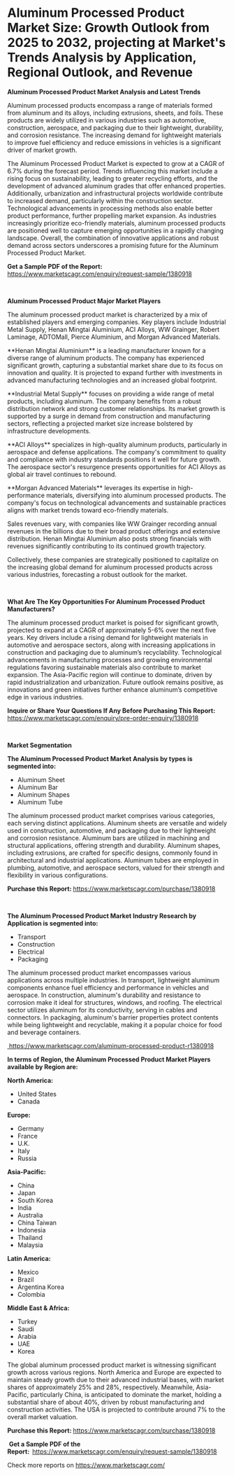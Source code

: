 <p><h1>Aluminum Processed Product Market Size: Growth Outlook from 2025 to 2032, projecting at Market's Trends Analysis by Application, Regional Outlook, and Revenue</h1></p><p><strong>Aluminum Processed Product Market Analysis and Latest Trends</strong></p>
<p><p>Aluminum processed products encompass a range of materials formed from aluminum and its alloys, including extrusions, sheets, and foils. These products are widely utilized in various industries such as automotive, construction, aerospace, and packaging due to their lightweight, durability, and corrosion resistance. The increasing demand for lightweight materials to improve fuel efficiency and reduce emissions in vehicles is a significant driver of market growth.</p><p>The Aluminum Processed Product Market is expected to grow at a CAGR of 6.7% during the forecast period. Trends influencing this market include a rising focus on sustainability, leading to greater recycling efforts, and the development of advanced aluminum grades that offer enhanced properties. Additionally, urbanization and infrastructural projects worldwide contribute to increased demand, particularly within the construction sector. Technological advancements in processing methods also enable better product performance, further propelling market expansion. As industries increasingly prioritize eco-friendly materials, aluminum processed products are positioned well to capture emerging opportunities in a rapidly changing landscape. Overall, the combination of innovative applications and robust demand across sectors underscores a promising future for the Aluminum Processed Product Market.</p></p>
<p><strong>Get a Sample PDF of the Report:&nbsp;</strong> <a href="https://www.marketscagr.com/enquiry/request-sample/1380918?utm_campaign=2235&utm_medium=2&utm_source=Github&utm_content=ia&utm_term=01022025&utm_id=aluminum-processed-product">https://www.marketscagr.com/enquiry/request-sample/1380918</a></p>
<p>&nbsp;</p>
<p><strong>Aluminum Processed Product Major Market Players</strong></p>
<p><p>The aluminum processed product market is characterized by a mix of established players and emerging companies. Key players include Industrial Metal Supply, Henan Mingtai Aluminium, ACI Alloys, WW Grainger, Robert Laminage, ADTOMall, Pierce Aluminium, and Morgan Advanced Materials. </p><p>**Henan Mingtai Aluminium** is a leading manufacturer known for a diverse range of aluminum products. The company has experienced significant growth, capturing a substantial market share due to its focus on innovation and quality. It is projected to expand further with investments in advanced manufacturing technologies and an increased global footprint.</p><p>**Industrial Metal Supply** focuses on providing a wide range of metal products, including aluminum. The company benefits from a robust distribution network and strong customer relationships. Its market growth is supported by a surge in demand from construction and manufacturing sectors, reflecting a projected market size increase bolstered by infrastructure developments.</p><p>**ACI Alloys** specializes in high-quality aluminum products, particularly in aerospace and defense applications. The company's commitment to quality and compliance with industry standards positions it well for future growth. The aerospace sector's resurgence presents opportunities for ACI Alloys as global air travel continues to rebound.</p><p>**Morgan Advanced Materials** leverages its expertise in high-performance materials, diversifying into aluminum processed products. The company's focus on technological advancements and sustainable practices aligns with market trends toward eco-friendly materials.</p><p>Sales revenues vary, with companies like WW Grainger recording annual revenues in the billions due to their broad product offerings and extensive distribution. Henan Mingtai Aluminium also posts strong financials with revenues significantly contributing to its continued growth trajectory.</p><p>Collectively, these companies are strategically positioned to capitalize on the increasing global demand for aluminum processed products across various industries, forecasting a robust outlook for the market.</p></p>
<p>&nbsp;</p>
<p><strong>What Are The Key Opportunities For Aluminum Processed Product Manufacturers?</strong></p>
<p><p>The aluminum processed product market is poised for significant growth, projected to expand at a CAGR of approximately 5-6% over the next five years. Key drivers include a rising demand for lightweight materials in automotive and aerospace sectors, along with increasing applications in construction and packaging due to aluminum’s recyclability. Technological advancements in manufacturing processes and growing environmental regulations favoring sustainable materials also contribute to market expansion. The Asia-Pacific region will continue to dominate, driven by rapid industrialization and urbanization. Future outlook remains positive, as innovations and green initiatives further enhance aluminum’s competitive edge in various industries.</p></p>
<p><strong>Inquire or Share Your Questions If Any Before Purchasing This Report:</strong> <a href="https://www.marketscagr.com/enquiry/pre-order-enquiry/1380918?utm_campaign=2235&utm_medium=2&utm_source=Github&utm_content=ia&utm_term=01022025&utm_id=aluminum-processed-product">https://www.marketscagr.com/enquiry/pre-order-enquiry/1380918</a></p>
<p>&nbsp;</p>
<p><strong>Market Segmentation</strong></p>
<p><strong>The Aluminum Processed Product Market Analysis by types is segmented into:</strong></p>
<p><ul><li>Aluminum Sheet</li><li>Aluminum Bar</li><li>Aluminum Shapes</li><li>Aluminum Tube</li></ul></p>
<p><p>The aluminum processed product market comprises various categories, each serving distinct applications. Aluminum sheets are versatile and widely used in construction, automotive, and packaging due to their lightweight and corrosion resistance. Aluminum bars are utilized in machining and structural applications, offering strength and durability. Aluminum shapes, including extrusions, are crafted for specific designs, commonly found in architectural and industrial applications. Aluminum tubes are employed in plumbing, automotive, and aerospace sectors, valued for their strength and flexibility in various configurations.</p></p>
<p><strong>Purchase this Report:&nbsp;</strong><a href="https://www.marketscagr.com/purchase/1380918?utm_campaign=2235&utm_medium=2&utm_source=Github&utm_content=ia&utm_term=01022025&utm_id=aluminum-processed-product">https://www.marketscagr.com/purchase/1380918</a></p>
<p>&nbsp;</p>
<p><strong>The Aluminum Processed Product Market Industry Research by Application is segmented into:</strong></p>
<p><ul><li>Transport</li><li>Construction</li><li>Electrical</li><li>Packaging</li></ul></p>
<p><p>The aluminum processed product market encompasses various applications across multiple industries. In transport, lightweight aluminum components enhance fuel efficiency and performance in vehicles and aerospace. In construction, aluminum's durability and resistance to corrosion make it ideal for structures, windows, and roofing. The electrical sector utilizes aluminum for its conductivity, serving in cables and connectors. In packaging, aluminum's barrier properties protect contents while being lightweight and recyclable, making it a popular choice for food and beverage containers.</p></p>
<p><a href="https://www.marketscagr.com/aluminum-processed-product-r1380918?utm_campaign=2235&utm_medium=2&utm_source=Github&utm_content=ia&utm_term=01022025&utm_id=aluminum-processed-product">&nbsp;https://www.marketscagr.com/aluminum-processed-product-r1380918</a></p>
<p><strong>In terms of Region, the Aluminum Processed Product Market Players available by Region are:</strong></p>
<p>
    <p> <strong> North America: </strong>
        <ul>
            <li>United States</li>
            <li>Canada</li>
        </ul>
        </p> 
    <p> <strong> Europe: </strong>
        <ul>
            <li>Germany</li>
            <li>France</li>
            <li>U.K.</li>
            <li>Italy</li>
            <li>Russia</li>
        </ul>
        </p> 
    <p> <strong> Asia-Pacific: </strong>
        <ul>
            <li>China</li>
            <li>Japan</li>
            <li>South Korea</li>
            <li>India</li>
            <li>Australia</li>
            <li>China Taiwan</li>
            <li>Indonesia</li>
            <li>Thailand</li>
            <li>Malaysia</li>
        </ul>
        </p> 
    <p> <strong> Latin America: </strong>
        <ul>
            <li>Mexico</li>
            <li>Brazil</li>
            <li>Argentina Korea</li>
            <li>Colombia</li>
        </ul>
        </p> 
    <p> <strong> Middle East & Africa: </strong>
        <ul>
            <li>Turkey</li>
            <li>Saudi</li>
            <li>Arabia</li>
            <li>UAE</li>
            <li>Korea</li>
        </ul>
    </p>
    </p>
<p><p>The global aluminum processed product market is witnessing significant growth across various regions. North America and Europe are expected to maintain steady growth due to their advanced industrial bases, with market shares of approximately 25% and 28%, respectively. Meanwhile, Asia-Pacific, particularly China, is anticipated to dominate the market, holding a substantial share of about 40%, driven by robust manufacturing and construction activities. The USA is projected to contribute around 7% to the overall market valuation.</p></p>
<p><strong>Purchase this Report: </strong><a href="https://www.marketscagr.com/purchase/1380918?utm_campaign=2235&utm_medium=2&utm_source=Github&utm_content=ia&utm_term=01022025&utm_id=aluminum-processed-product">https://www.marketscagr.com/purchase/1380918</a></p>
<p>&nbsp;<strong>Get a Sample PDF of the Report:&nbsp;&nbsp;</strong><a href="https://www.marketscagr.com/enquiry/request-sample/1380918?utm_campaign=2235&utm_medium=2&utm_source=Github&utm_content=ia&utm_term=01022025&utm_id=aluminum-processed-product">https://www.marketscagr.com/enquiry/request-sample/1380918</a></p>
<p><strong></strong></p>
<p>Check more reports on <a href="https://www.marketscagr.com/?utm_campaign=2235&utm_medium=2&utm_source=Github&utm_content=ia&utm_term=01022025&utm_id=aluminum-processed-product">https://www.marketscagr.com/</a></p>
